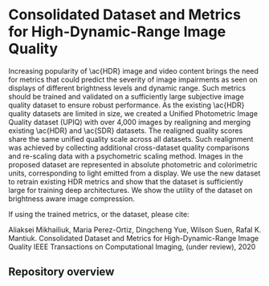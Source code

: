# Consolidated Dataset and Metrics for High-Dynamic-Range Image Quality

Increasing popularity of \ac{HDR} image and video content brings the need for metrics that could predict the severity of image impairments as seen on displays of different brightness levels and dynamic range. Such metrics should be trained and validated on a sufficiently large subjective image quality dataset to ensure robust performance. As the existing \ac{HDR} quality datasets are limited in size, we created a Unified Photometric Image Quality dataset (UPIQ) with over 4,000 images by realigning and merging existing \ac{HDR} and \ac{SDR} datasets. The realigned quality scores share the same unified quality scale across all datasets. Such realignment was achieved by collecting additional cross-dataset quality comparisons and re-scaling data with a psychometric scaling method. Images in the proposed dataset are represented in absolute photometric and colorimetric units, corresponding to light emitted from a display. We use the new dataset to retrain existing HDR metrics and show that the dataset is sufficiently large for training deep architectures. We show the utility of the dataset on brightness aware image compression.

If using the trained metrics, or the dataset, please cite:

Aliaksei Mikhailiuk, Maria Perez-Ortiz, Dingcheng Yue, Wilson Suen, Rafal K. Mantiuk. Consolidated Dataset and Metrics for High-Dynamic-Range Image Quality IEEE Transactions on Computational Imaging, (under review), 2020 

## Repository overview


